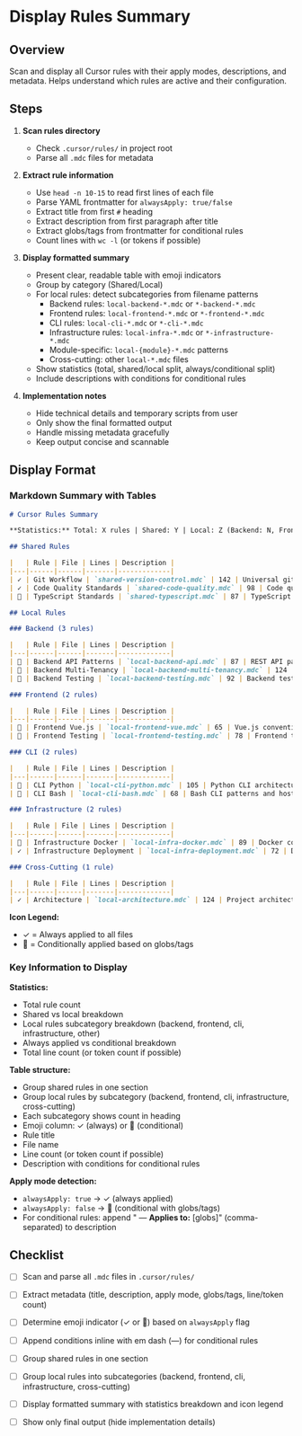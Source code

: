 # Display Rules Summary

## Overview
Scan and display all Cursor rules with their apply modes, descriptions, and metadata. Helps understand which rules are active and their configuration.

## Steps

1. **Scan rules directory**
   - Check `.cursor/rules/` in project root
   - Parse all `.mdc` files for metadata

2. **Extract rule information**
   - Use `head -n 10-15` to read first lines of each file
   - Parse YAML frontmatter for `alwaysApply: true/false`
   - Extract title from first `#` heading
   - Extract description from first paragraph after title
   - Extract globs/tags from frontmatter for conditional rules
   - Count lines with `wc -l` (or tokens if possible)

3. **Display formatted summary**
   - Present clear, readable table with emoji indicators
   - Group by category (Shared/Local)
   - For local rules: detect subcategories from filename patterns
     - Backend rules: `local-backend-*.mdc` or `*-backend-*.mdc`
     - Frontend rules: `local-frontend-*.mdc` or `*-frontend-*.mdc`
     - CLI rules: `local-cli-*.mdc` or `*-cli-*.mdc`
     - Infrastructure rules: `local-infra-*.mdc` or `*-infrastructure-*.mdc`
     - Module-specific: `local-{module}-*.mdc` patterns
     - Cross-cutting: other `local-*.mdc` files
   - Show statistics (total, shared/local split, always/conditional split)
   - Include descriptions with conditions for conditional rules

4. **Implementation notes**
   - Hide technical details and temporary scripts from user
   - Only show the final formatted output
   - Handle missing metadata gracefully
   - Keep output concise and scannable

## Display Format

### Markdown Summary with Tables

```markdown
# Cursor Rules Summary

**Statistics:** Total: X rules | Shared: Y | Local: Z (Backend: N, Frontend: M, CLI: P, Infrastructure: Q, Other: R) | Always: A | Conditional: B | Total Lines: W

## Shared Rules

|   | Rule | File | Lines | Description |
|---|------|------|-------|-------------|
| ✓ | Git Workflow | `shared-version-control.mdc` | 142 | Universal git workflow and branching strategy for project development |
| ✓ | Code Quality Standards | `shared-code-quality.mdc` | 98 | Code quality principles, standards, and best practices |
| 🔀 | TypeScript Standards | `shared-typescript.mdc` | 87 | TypeScript patterns and conventions|

## Local Rules

### Backend (3 rules)

|   | Rule | File | Lines | Description |
|---|------|------|-------|-------------|
| 🔀 | Backend API Patterns | `local-backend-api.mdc` | 87 | REST API patterns, multi-tenancy, and Traefik integration|
| 🔀 | Backend Multi-Tenancy | `local-backend-multi-tenancy.mdc` | 124 | Multi-tenancy architecture and ownership patterns|
| 🔀 | Backend Testing | `local-backend-testing.mdc` | 92 | Backend testing patterns, fixtures, and requirements (pytest)|

### Frontend (2 rules)

|   | Rule | File | Lines | Description |
|---|------|------|-------|-------------|
| 🔀 | Frontend Vue.js | `local-frontend-vue.mdc` | 65 | Vue.js conventions and testing with Vitest|
| 🔀 | Frontend Testing | `local-frontend-testing.mdc` | 78 | Frontend testing patterns with Vitest and Playwright|

### CLI (2 rules)

|   | Rule | File | Lines | Description |
|---|------|------|-------|-------------|
| 🔀 | CLI Python | `local-cli-python.mdc` | 105 | Python CLI architecture with Typer and Rich|
| 🔀 | CLI Bash | `local-cli-bash.mdc` | 68 | Bash CLI patterns and hostname functions|

### Infrastructure (2 rules)

|   | Rule | File | Lines | Description |
|---|------|------|-------|-------------|
| 🔀 | Infrastructure Docker | `local-infra-docker.mdc` | 89 | Docker containers management and commands|
| ✓ | Infrastructure Deployment | `local-infra-deployment.mdc` | 72 | Deployment and SSH access patterns (Linux only)|

### Cross-Cutting (1 rule)

|   | Rule | File | Lines | Description |
|---|------|------|-------|-------------|
| ✓ | Architecture | `local-architecture.mdc` | 124 | Project architecture, module structure, and design patterns |
```

**Icon Legend:**
- ✓ = Always applied to all files
- 🔀 = Conditionally applied based on globs/tags

### Key Information to Display

**Statistics:**
- Total rule count
- Shared vs local breakdown
- Local rules subcategory breakdown (backend, frontend, cli, infrastructure, other)
- Always applied vs conditional breakdown
- Total line count (or token count if possible)

**Table structure:**
- Group shared rules in one section
- Group local rules by subcategory (backend, frontend, cli, infrastructure, cross-cutting)
- Each subcategory shows count in heading
- Emoji column: ✓ (always) or 🔀 (conditional)
- Rule title
- File name
- Line count (or token count if possible)
- Description with conditions for conditional rules

**Apply mode detection:**
- `alwaysApply: true` → ✓ (always applied)
- `alwaysApply: false` → 🔀 (conditional with globs/tags)
- For conditional rules: append " — **Applies to:** [globs]" (comma-separated) to description

## Checklist

- [ ] Scan and parse all `.mdc` files in `.cursor/rules/`
- [ ] Extract metadata (title, description, apply mode, globs/tags, line/token count)
- [ ] Determine emoji indicator (✓ or 🔀) based on `alwaysApply` flag
- [ ] Append conditions inline with em dash (—) for conditional rules
- [ ] Group shared rules in one section
- [ ] Group local rules into subcategories (backend, frontend, cli, infrastructure, cross-cutting)
- [ ] Display formatted summary with statistics breakdown and icon legend
- [ ] Show only final output (hide implementation details)


